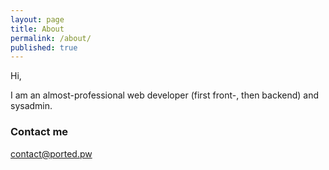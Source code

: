 ```yaml
---
layout: page
title: About
permalink: /about/
published: true
---
```


Hi,

I am an almost-professional web developer (first front-, then backend) and sysadmin.

### Contact me

[contact@ported.pw](mailto:contact@ported.pw)
